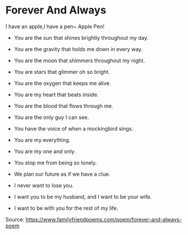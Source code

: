 # Forever And Always
I have an apple,I have a pen~ Apple Pen!
* You are the sun that shines brightly throughout my day.
* You are the gravity that holds me down in every way.
* You are the moon that shimmers throughout my night.
* You are stars that glimmer oh so bright.

* You are the oxygen that keeps me alive.
* You are my heart that beats inside.
* You are the blood that flows through me.
* You are the only guy I can see.
* You have the voice of when a mockingbird sings.
* You are my everything.

* You are my one and only.
* You stop me from being so lonely.
* We plan our future as if we have a clue.
* I never want to lose you.
* I want you to be my husband, and I want to be your wife.
* I want to be with you for the rest of my life.

Source: https://www.familyfriendpoems.com/poem/forever-and-always-poem
